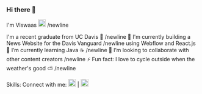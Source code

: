 ### Hi there 👋

I'm Viswaas
[<img height="20" width="20" src="https://github.com/ViswaasLP/Portfolio-II/blob/main/images/web-icon.png?raw=true" />](https://viswaasprabu.com) 
/newline

I'm a recent graduate from UC Davis 🏫 /newline
🔭 I'm currently building a News Website for the Davis Vanguard /newline using Webflow and React.js
🌱 I’m currently learning Java ☕ /newline
👯 I’m looking to collaborate with other content creators /newline
⚡ Fun fact: I love to cycle outside when the weather's good ⛅ /newline

Skills:
Connect with me:
[<img height="20" width="20" src="https://www.freepnglogos.com/uploads/linkedin-logo-design-30.png" />](https://www.linkedin.com/in/viswaasprabunathan/) | [<img height="20" width="20" src="https://www.freepnglogos.com/uploads/logo-gmail-png/logo-gmail-png-file-gmail-icon-svg-wikimedia-commons-0.png" />](mailto:visprabu@ucdavis.edu) 


